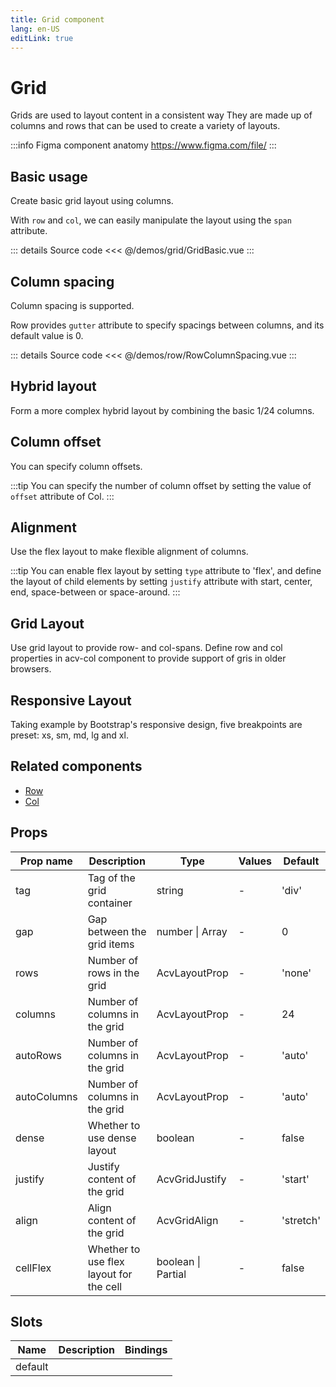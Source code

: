 ```yaml
---
title: Grid component
lang: en-US
editLink: true
---
```


# Grid

Grids are used to layout content in a consistent way
They are made up of columns and rows that can be used to create a variety of layouts.

:::info Figma component anatomy
https://www.figma.com/file/
:::

## Basic usage

Create basic grid layout using columns.

With `row` and `col`, we can easily manipulate the layout using the `span` attribute.

<GridBasic />

::: details Source code
<<< @/demos/grid/GridBasic.vue
:::

## Column spacing

Column spacing is supported.

Row provides `gutter` attribute to specify spacings between columns, and its default value is 0.

<RowColumnSpacing />

::: details Source code
<<< @/demos/row/RowColumnSpacing.vue
:::

## Hybrid layout

Form a more complex hybrid layout by combining the basic 1/24 columns.

<GridHybridLayout />

## Column offset

You can specify column offsets.

:::tip
You can specify the number of column offset by setting the value of `offset` attribute of Col.
:::

<GridColumnOffset />

## Alignment

Use the flex layout to make flexible alignment of columns.

:::tip
You can enable flex layout by setting `type` attribute to 'flex', and define the layout of child elements by setting `justify` attribute with start, center, end, space-between or space-around.
:::

<GridAlignment />

## Grid Layout

Use grid layout to provide row- and col-spans.
Define row and col properties in acv-col component to provide support of gris in older browsers.

<GridLayout />

## Responsive Layout

Taking example by Bootstrap's responsive design, five breakpoints are preset: xs, sm, md, lg and xl.

<GridResponsive />

## Related components

- [Row](/components/Row/Row.doc)
- [Col](/components/Col/Col.doc)

## Props

| Prop name   | Description                             | Type               | Values | Default   |
| ----------- | --------------------------------------- | ------------------ | ------ | --------- |
| tag         | Tag of the grid container               | string             | -      | 'div'     |
| gap         | Gap between the grid items              | number \| Array    | -      | 0         |
| rows        | Number of rows in the grid              | AcvLayoutProp      | -      | 'none'    |
| columns     | Number of columns in the grid           | AcvLayoutProp      | -      | 24        |
| autoRows    | Number of columns in the grid           | AcvLayoutProp      | -      | 'auto'    |
| autoColumns | Number of columns in the grid           | AcvLayoutProp      | -      | 'auto'    |
| dense       | Whether to use dense layout             | boolean            | -      | false     |
| justify     | Justify content of the grid             | AcvGridJustify     | -      | 'start'   |
| align       | Align content of the grid               | AcvGridAlign       | -      | 'stretch' |
| cellFlex    | Whether to use flex layout for the cell | boolean \| Partial | -      | false     |

## Slots

| Name    | Description | Bindings |
| ------- | ----------- | -------- |
| default |             |          |
